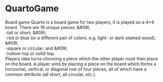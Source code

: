 # QuartoGame
Board game
Quarto is a board game for two players, it is played on a 4×4 board. 
There are 16 unique pieces:
 &#09I;<br />-tall or short;
 &#09I;<br />-red or blue (or a different pair of colors, e.g. light- or dark-stained wood);
 &#09I;<br />-square or circular; and
 &#09I;<br />-hollow-top or solid-top.
<br />Players take turns choosing a piece which the other player must then place on the board. 
A player wins by placing a piece on the board which forms a horizontal, vertical, or diagonal
row of four pieces, all of which have a common attribute (all short, all circular, etc.).
